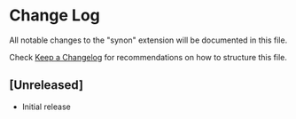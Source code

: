 # Change Log

All notable changes to the "synon" extension will be documented in this file.

Check [Keep a Changelog](http://keepachangelog.com/) for recommendations on how to structure this file.

## [Unreleased]

- Initial release